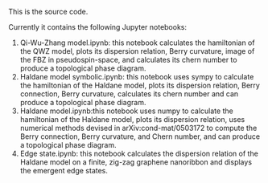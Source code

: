 This is the source code. 

Currently it contains the following Jupyter notebooks:

1) Qi-Wu-Zhang model.ipynb: this notebook calculates the hamiltonian of the QWZ model, plots its dispersion relation, Berry curvature, image of the FBZ in pseudospin-space, and calculates its chern number to produce a topological phase diagram.
2) Haldane model symbolic.ipynb: this notebook uses sympy to calculate the hamiltonian of the Haldane model, plots its dispersion relation, Berry connection, Berry curvature, calculates its chern number and can produce a topological phase diagram.
3) Haldane model.ipynb:this notebook uses numpy to calculate the hamiltonian of the Haldane model, plots its dispersion relation, uses numerical methods devised in arXiv:cond-mat/0503172 to compute the Berry connection, Berry curvature, and Chern number, and can produce a topological phase diagram.
4) Edge state.ipynb: this notebook calculates the dispersion relation of the Haldane model on a finite, zig-zag graphene nanoribbon and displays the emergent edge states.
